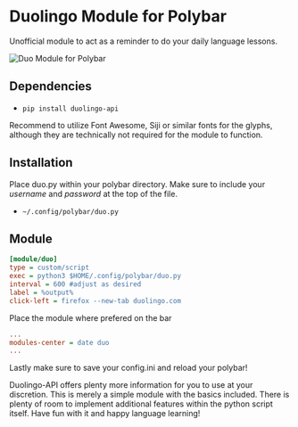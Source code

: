 # Duolingo Module for Polybar
Unofficial module to act as a reminder to do your daily language lessons.

![Duo Module for Polybar](https://cdn.imgchest.com/files/pyq9cpxkq42.png)

## Dependencies
* `pip install duolingo-api`

Recommend to utilize Font Awesome, Siji or similar fonts for the glyphs, although they are technically not required for the module to function.

## Installation
Place duo.py within your polybar directory. Make sure to include your _username_ and _password_ at the top of the file.
* `~/.config/polybar/duo.py`

## Module
```ini
[module/duo]
type = custom/script
exec = python3 $HOME/.config/polybar/duo.py
interval = 600 #adjust as desired
label = %output%
click-left = firefox --new-tab duolingo.com
```
Place the module where prefered on the bar
```ini
...
modules-center = date duo
...
```
Lastly make sure to save your config.ini and reload your polybar!

Duolingo-API offers plenty more information for you to use at your discretion. This is merely a simple module with the basics included. There is plenty of room to implement additional features within the python script itself. Have fun with it and happy language learning!
